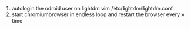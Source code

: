1) autologin the odroid user on lightdm
	vim /etc/lightdm/lightdm.conf
2) start chromiumbrowser in endless loop and restart the browser every x time
 
